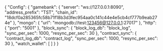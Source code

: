 {
  "Config": {
    "gamebank": {
      "server": "ws://127.0.0.1:8090",
      "address_prefix": "TST",
      "chain_id": "18dcf0a285365fc58b71f18b3d3fec954aa0c141c44e4e5cb4cf777b9eab274e"
    },
    "mongo": {
      "url": "mongodb://test:123456@127.0.0.1:27017"
    },
    "http": {
      "port": "5001"
    },
    "block_sync": {
      "block_log_db": "block_log",
      "sync_per_sec": 1000,
      "resync_per_sec": 30
    },
    "contract_sync": {
        "contract_log_db": "contract_log",
        "sync_per_sec": 1000,
        "resync_per_sec": 30
    },
    "watch_wallet": [
    ]
  }
}